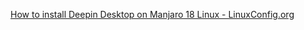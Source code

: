 [How to install Deepin Desktop on Manjaro 18 Linux - LinuxConfig.org](https://linuxconfig.org/how-to-install-deepin-desktop-on-manjaro-18-linux)
